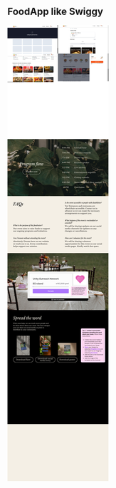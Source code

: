 ## FoodApp like Swiggy
![image alt](https://github.com/Debjit-Misra/FoodApp/blob/main/FoodApp-Preview.png?raw=true)
